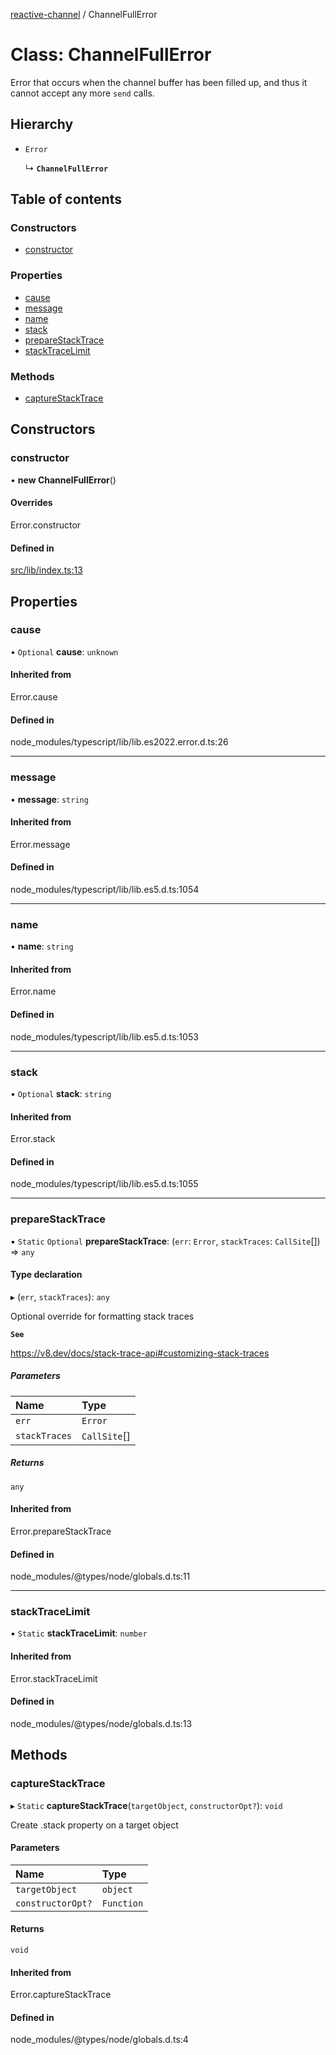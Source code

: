[reactive-channel](../README.md) / ChannelFullError

# Class: ChannelFullError

Error that occurs when the channel buffer has been filled up, and thus it cannot
accept any more `send` calls.

## Hierarchy

- `Error`

  ↳ **`ChannelFullError`**

## Table of contents

### Constructors

- [constructor](ChannelFullError.md#constructor)

### Properties

- [cause](ChannelFullError.md#cause)
- [message](ChannelFullError.md#message)
- [name](ChannelFullError.md#name)
- [stack](ChannelFullError.md#stack)
- [prepareStackTrace](ChannelFullError.md#preparestacktrace)
- [stackTraceLimit](ChannelFullError.md#stacktracelimit)

### Methods

- [captureStackTrace](ChannelFullError.md#capturestacktrace)

## Constructors

### constructor

• **new ChannelFullError**()

#### Overrides

Error.constructor

#### Defined in

[src/lib/index.ts:13](https://github.com/cdellacqua/channel.js/blob/main/src/lib/index.ts#L13)

## Properties

### cause

• `Optional` **cause**: `unknown`

#### Inherited from

Error.cause

#### Defined in

node_modules/typescript/lib/lib.es2022.error.d.ts:26

___

### message

• **message**: `string`

#### Inherited from

Error.message

#### Defined in

node_modules/typescript/lib/lib.es5.d.ts:1054

___

### name

• **name**: `string`

#### Inherited from

Error.name

#### Defined in

node_modules/typescript/lib/lib.es5.d.ts:1053

___

### stack

• `Optional` **stack**: `string`

#### Inherited from

Error.stack

#### Defined in

node_modules/typescript/lib/lib.es5.d.ts:1055

___

### prepareStackTrace

▪ `Static` `Optional` **prepareStackTrace**: (`err`: `Error`, `stackTraces`: `CallSite`[]) => `any`

#### Type declaration

▸ (`err`, `stackTraces`): `any`

Optional override for formatting stack traces

**`See`**

https://v8.dev/docs/stack-trace-api#customizing-stack-traces

##### Parameters

| Name | Type |
| :------ | :------ |
| `err` | `Error` |
| `stackTraces` | `CallSite`[] |

##### Returns

`any`

#### Inherited from

Error.prepareStackTrace

#### Defined in

node_modules/@types/node/globals.d.ts:11

___

### stackTraceLimit

▪ `Static` **stackTraceLimit**: `number`

#### Inherited from

Error.stackTraceLimit

#### Defined in

node_modules/@types/node/globals.d.ts:13

## Methods

### captureStackTrace

▸ `Static` **captureStackTrace**(`targetObject`, `constructorOpt?`): `void`

Create .stack property on a target object

#### Parameters

| Name | Type |
| :------ | :------ |
| `targetObject` | `object` |
| `constructorOpt?` | `Function` |

#### Returns

`void`

#### Inherited from

Error.captureStackTrace

#### Defined in

node_modules/@types/node/globals.d.ts:4
